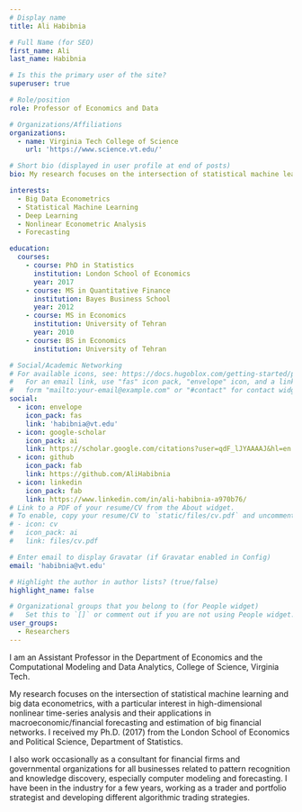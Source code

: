 ```yaml
---
# Display name
title: Ali Habibnia

# Full Name (for SEO)
first_name: Ali
last_name: Habibnia

# Is this the primary user of the site?
superuser: true

# Role/position
role: Professor of Economics and Data

# Organizations/Affiliations
organizations:
  - name: Virginia Tech College of Science
    url: 'https://www.science.vt.edu/'

# Short bio (displayed in user profile at end of posts)
bio: My research focuses on the intersection of statistical machine learning and big data econometrics, with a particular interest in high-dimensional nonlinear time-series analysis and their applications in macroeconomic/financial forecasting and estimation of big financial networks.

interests:
  - Big Data Econometrics
  - Statistical Machine Learning
  - Deep Learning
  - Nonlinear Econometric Analysis
  - Forecasting

education:
  courses:
    - course: PhD in Statistics
      institution: London School of Economics
      year: 2017
    - course: MS in Quantitative Finance
      institution: Bayes Business School
      year: 2012
    - course: MS in Economics
      institution: University of Tehran
      year: 2010
    - course: BS in Economics
      institution: University of Tehran

# Social/Academic Networking
# For available icons, see: https://docs.hugoblox.com/getting-started/page-builder/#icons
#   For an email link, use "fas" icon pack, "envelope" icon, and a link in the
#   form "mailto:your-email@example.com" or "#contact" for contact widget.
social:
  - icon: envelope
    icon_pack: fas
    link: 'habibnia@vt.edu'
  - icon: google-scholar
    icon_pack: ai
    link: https://scholar.google.com/citations?user=qdF_lJYAAAAJ&hl=en
  - icon: github
    icon_pack: fab
    link: https://github.com/AliHabibnia
  - icon: linkedin
    icon_pack: fab
    link: https://www.linkedin.com/in/ali-habibnia-a970b76/
# Link to a PDF of your resume/CV from the About widget.
# To enable, copy your resume/CV to `static/files/cv.pdf` and uncomment the lines below.
# - icon: cv
#   icon_pack: ai
#   link: files/cv.pdf

# Enter email to display Gravatar (if Gravatar enabled in Config)
email: 'habibnia@vt.edu'

# Highlight the author in author lists? (true/false)
highlight_name: false

# Organizational groups that you belong to (for People widget)
#   Set this to `[]` or comment out if you are not using People widget.
user_groups:
  - Researchers
---
```


I am an Assistant Professor in the Department of Economics and the Computational Modeling and Data Analytics, College of Science, Virginia Tech.  

My research focuses on the intersection of statistical machine learning and big data econometrics, with a particular interest in high-dimensional nonlinear time-series analysis and their applications in macroeconomic/financial forecasting and estimation of big financial networks.  I received my Ph.D. (2017) from the London School of Economics and Political Science, Department of Statistics.

I also work occasionally as a consultant for financial firms and governmental organizations for all businesses related to pattern recognition and knowledge discovery, especially computer modeling and forecasting. I have been in the industry for a few years, working as a trader and portfolio strategist and developing different algorithmic trading strategies.

